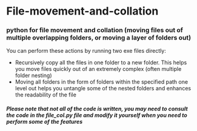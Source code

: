 # File-movement-and-collation
### python for file movement and collation (moving files out of multiple overlapping folders, or moving a layer of folders out)
You can perform these actions by running two exe files directly: 
* Recursively copy all the files in one folder to a new folder. This helps you move files quickly out of an extremely complex (often multiple folder nesting) 
* Moving all folders in the form of folders within the specified path one level out helps you untangle some of the nested folders and enhances the readability of the file
##### Please note that not all of the code is written, you may need to consult the code in the file_col.py file and modify it yourself when you need to perform some of the features
